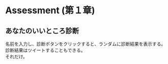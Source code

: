 # Assessment (第１章)

## あなたのいいところ診断  

名前を入力し、診断ボタンをクリックすると、ランダムに診断結果を表示する。  
診断結果はツイートすることもできる。  
それだけ。  
